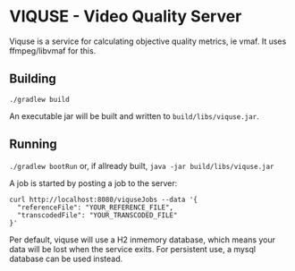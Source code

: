 # VIQUSE - Video Quality Server

Viquse is a service for calculating objective quality metrics, ie vmaf. It uses ffmpeg/libvmaf for this.

## Building
`./gradlew build`

An executable jar will be built and written to `build/libs/viquse.jar`.

## Running
`./gradlew bootRun`
or, if allready built,
`java -jar build/libs/viquse.jar`

A job is started by posting a job to the server:
```
curl http://localhost:8080/viquseJobs --data '{
  "referenceFile": "YOUR_REFERENCE_FILE",
  "transcodedFile": "YOUR_TRANSCODED_FILE"
}'
```

Per default, viquse will use a H2 inmemory database, which means your data will be lost when the service exits.
For persistent use, a mysql database can be used instead.
